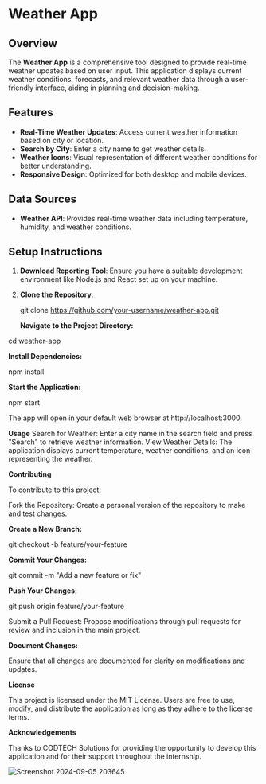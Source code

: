 # Weather App

## Overview

The **Weather App** is a comprehensive tool designed to provide real-time weather updates based on user input. This application displays current weather conditions, forecasts, and relevant weather data through a user-friendly interface, aiding in planning and decision-making.

## Features

- **Real-Time Weather Updates**: Access current weather information based on city or location.
- **Search by City**: Enter a city name to get weather details.
- **Weather Icons**: Visual representation of different weather conditions for better understanding.
- **Responsive Design**: Optimized for both desktop and mobile devices.

## Data Sources

- **Weather API**: Provides real-time weather data including temperature, humidity, and weather conditions.

## Setup Instructions

1. **Download Reporting Tool**: Ensure you have a suitable development environment like Node.js and React set up on your machine.

2. **Clone the Repository**:

   git clone https://github.com/your-username/weather-app.git
   
   **Navigate to the Project Directory:**
   
cd weather-app

**Install Dependencies:**

npm install

**Start the Application:**

npm start

The app will open in your default web browser at http://localhost:3000.

**Usage**
Search for Weather: Enter a city name in the search field and press "Search" to retrieve weather information.
View Weather Details: The application displays current temperature, weather conditions, and an icon representing the weather.

**Contributing**

To contribute to this project:

Fork the Repository: Create a personal version of the repository to make and test changes.

**Create a New Branch:**

git checkout -b feature/your-feature

**Commit Your Changes:**


git commit -m "Add a new feature or fix"

**Push Your Changes:**

git push origin feature/your-feature

Submit a Pull Request: Propose modifications through pull requests for review and inclusion in the main project.

**Document Changes:**

Ensure that all changes are documented for clarity on modifications and updates.

**License**

This project is licensed under the MIT License. Users are free to use, modify, and distribute the application as long as they adhere to the license terms.

**Acknowledgements**

Thanks to CODTECH Solutions for providing the opportunity to develop this application and for their support throughout the internship.

![Screenshot 2024-09-05 203645](https://github.com/user-attachments/assets/49f12ca6-b0dc-4117-bf47-ab7d23d4ce0c)
